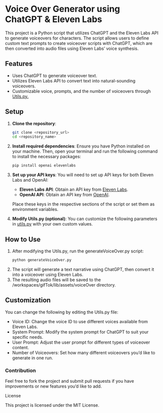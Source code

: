 # Voice Over Generator using ChatGPT & Eleven Labs

This project is a Python script that utilizes ChatGPT and the Eleven Labs API to generate voiceovers for characters. The script allows users to define custom text prompts to create voiceover scripts with ChatGPT, which are then converted into audio files using Eleven Labs’ voice synthesis.

## Features
- Uses ChatGPT to generate voiceover text.
- Utilizes Eleven Labs API to convert text into natural-sounding voiceovers.
- Customizable voice, prompts, and the number of voiceovers through [Utils.py.](/workspaces/generativeVoiceOver/utils.py)

## Setup

1. **Clone the repository**:
   ```bash
   git clone <repository_url>
   cd <repository_name>

2.	**Install required dependencies**:
    Ensure you have Python installed on your machine. Then, open your terminal and run the following command to install the necessary packages:

    ```bash
    pip install openai elevenlabs

3.	**Set up your API keys**:
    You will need to set up API keys for both Eleven Labs and OpenAI:

    - **Eleven Labs API**: Obtain an API key from [Eleven Labs](https://www.elevenlabs.io).
    - **OpenAI API**: Obtain an API key from [OpenAI](https://openai.com).

    Place these keys in the respective sections of the script or set them as environment variables.

4.	**Modify Utils.py (optional)**:
    You can customize the following parameters in [utils.py](/workspaces/generativeVoiceOver/utils.py) with your own custom values.

## How to Use

1.	After modifying the Utils.py, run the generateVoiceOver.py script:
    ```bash 
    python generateVoiceOver.py

2.	The script will generate a text narrative using ChatGPT, then convert it into a voiceover using Eleven Labs.
3.	The resulting audio files will be saved to the /workspaces/gifTok/lib/assets/voiceOver directory.

## Customization

You can change the following by editing the Utils.py file:

- Voice ID: Change the voice ID to use different voices available from Eleven Labs.
- System Prompt: Modify the system prompt for ChatGPT to suit your specific needs.
- User Prompt: Adjust the user prompt for different types of voiceover content.
- Number of Voiceovers: Set how many different voiceovers you’d like to generate in one run.

### Contribution

Feel free to fork the project and submit pull requests if you have improvements or new features you’d like to add.

License

This project is licensed under the MIT License.